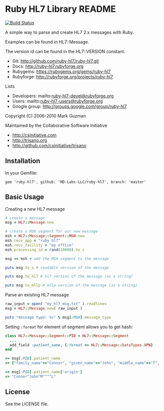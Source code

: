 # Ruby HL7 Library README
[![Build Status](https://travis-ci.org/salf/ruby-hl7.png?branch=master)](https://travis-ci.org/salf/ruby-hl7)

A simple way to parse and create HL7 2.x messages with Ruby.

Examples can be found in HL7::Message.

The version id can be found in the HL7::VERSION constant.

* Git:          http://github.com/ruby-hl7/ruby-hl7.git
* Docs:         http://ruby-hl7.rubyforge.org
* Rubygems:     https://rubygems.org/gems/ruby-hl7
* Rubyforge:    http://rubyforge.org/projects/ruby-hl7

Lists

* Developers: mailto:ruby-hl7-devel@rubyforge.org
* Users: mailto:ruby-hl7-users@rubyforge.org
* Google group: http://groups.google.com/group/ruby-hl7

Copyright (C) 2006-2010 Mark Guzman

Maintained by the Collaborative Software Initiative

* http://csinitiative.com
* http://trisano.org
* http://github.com/csinitiative/trisano

## Installation

In your Gemfile:

  `gem 'ruby-hl7', github: 'MD-Labs-LLC/ruby-hl7', branch: 'master'`


## Basic Usage
Creating a new HL7 message
```ruby
# create a message
msg = HL7::Message.new

# create a MSH segment for our new message
msh = HL7::Message::Segment::MSH.new
msh.recv_app = "ruby hl7"
msh.recv_facility = "my office"
msh.processing_id = rand(10000).to_s

msg << msh # add the MSH segment to the message

puts msg.to_s # readable version of the message

puts msg.to_hl7 # hl7 version of the message (as a string)

puts msg.to_mllp # mllp version of the message (as a string)
```

Parse an existing HL7 message
```ruby
raw_input = open( "my_hl7_msg.txt" ).readlines
msg = HL7::Message.new( raw_input )

puts "message type: %s" % msg[:MSH].message_type
```
Setting `:format` for element of segment allows you to get hash:
```ruby
class HL7::Message::Segment::PID < HL7::Message::Segment
  ...
  add_field :patient_name, {:format => HL7::Message::DataTypes.XPN}
end

>> msg[:PID].patient_name
=> {"family_name"=>"Connor", "given_name"=>"John", "middle_name"=>"T", "suffix"=>"", "prefix"=>"", "degree"=>"", "name_type_code"=>"L", "origin"=>"Connor^John^M^^^^L"}

>> msg[:PID].patient_name['origin']
=> "Connor^John^M^^^^L"
```

## License
See the LICENSE file.